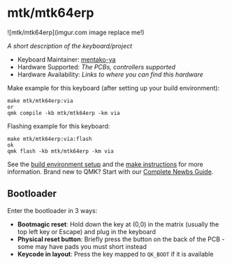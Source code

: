 # mtk/mtk64erp

![mtk/mtk64erp](imgur.com image replace me!)

*A short description of the keyboard/project*

* Keyboard Maintainer: [mentako-ya](https://github.com/mentako-ya)
* Hardware Supported: *The PCBs, controllers supported*
* Hardware Availability: *Links to where you can find this hardware*

Make example for this keyboard (after setting up your build environment):

    make mtk/mtk64erp:via
    or
    qmk compile -kb mtk/mtk64erp -km via

Flashing example for this keyboard:

    make mtk/mtk64erp:via:flash
    ok
    qmk flash -kb mtk/mtk64erp -km via

See the [build environment setup](https://docs.qmk.fm/#/getting_started_build_tools) and the [make instructions](https://docs.qmk.fm/#/getting_started_make_guide) for more information. Brand new to QMK? Start with our [Complete Newbs Guide](https://docs.qmk.fm/#/newbs).

## Bootloader

Enter the bootloader in 3 ways:

* **Bootmagic reset**: Hold down the key at (0,0) in the matrix (usually the top left key or Escape) and plug in the keyboard
* **Physical reset button**: Briefly press the button on the back of the PCB - some may have pads you must short instead
* **Keycode in layout**: Press the key mapped to `QK_BOOT` if it is available
